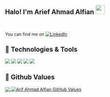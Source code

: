 ## Halo! I'm **Arief Ahmad Alfian** <img src="https://raw.githubusercontent.com/iampavangandhi/iampavangandhi/master/gifs/Hi.gif" width="30px"></h2> 
 
<br><br>You can find me on [![LinkedIn][1.1]][1] 

## 🔧 Technologies & Tools
![](https://img.shields.io/badge/Code-Kotlin-informational?style=flat&logo=kotlin&logoColor=white&color=1C68C5)
![](https://img.shields.io/badge/Code-Java-informational?style=flat&logo=java&logoColor=white&color=1C68C5)
![](https://img.shields.io/badge/Code-Javascript-informational?style=flat&logo=javascript&logoColor=white&color=1C68C5)
![](https://img.shields.io/badge/OS-Windows-informational?style=flat&logo=windows&logoColor=white&color=1C68C5)
![](https://img.shields.io/badge/OS-Android-informational?style=flat&logo=android&logoColor=white&color=1C68C5)

## 🌱 Github Values
  <a href="https://github.com/arifahmadalfian/arifahmadalfian">
    <img align="center" src="https://github-readme-stats.vercel.app/api/top-langs/?username=arifahmadalfian&layout=compact&hide=php,css,html&text_color=C9CACC&title_color=FFFFFF&icon_color=1C68C5&bg_color=0D1117" />
  </a>
  <a href="https://github.com/arifahmadalfian/arifahmadalfian">
    <img align="center" src="https://github-readme-stats.vercel.app/api?username=arifahmadalfian&show_icons=true&line_height=20&count_private=false&text_color=C9CACC&title_color=FFFFFF&icon_color=1C68C5&bg_color=0D1117" alt="Arif Ahmad Alfian GitHub Values" />
  </a>

<!-- icons without padding -->
[1.1]: https://img.shields.io/badge/LinkedIn-0077B5?style=for-the-badge&logo=linkedin&logoColor=white

<!-- links to your social media accounts -->
[1]: https://www.linkedin.com/in/arief-ahmad-alfian-879555170/
